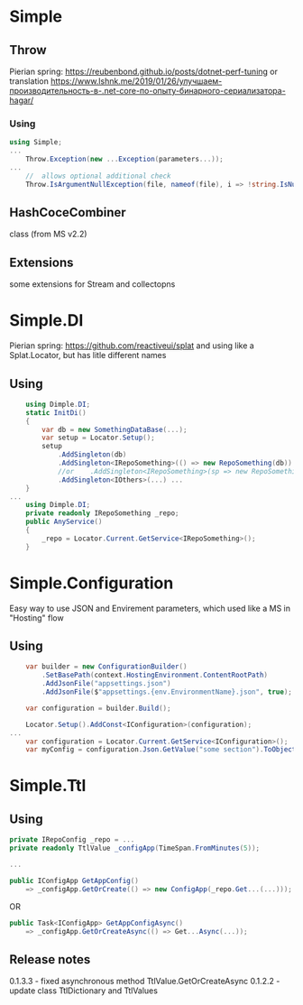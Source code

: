 # Simple

## Throw

Pierian spring:
https://reubenbond.github.io/posts/dotnet-perf-tuning
or translation
https://www.lshnk.me/2019/01/26/улучшаем-производительность-в-.net-core-по-опыту-бинарного-сериализатора-hagar/

### Using

```cs
using Simple;
...
	Throw.Exception(new ...Exception(parameters...));
...
	//	allows optional additional check
	Throw.IsArgumentNullException(file, nameof(file), i => !string.IsNullOrEmpty(i));
```

## HashCoceCombiner 
class (from MS v2.2)

## Extensions

some extensions for Stream and collectopns


# Simple.DI

Pierian spring:
https://github.com/reactiveui/splat
and using like a Splat.Locator, but has litle different names

##	Using
```cs
	using Dimple.DI;
	static InitDi()
	{
		var db = new SomethingDataBase(...);
		var setup = Locator.Setup();
		setup
			.AddSingleton(db)
			.AddSingleton<IRepoSomething>(() => new RepoSomething(db))
			//or	.AddSingleton<IRepoSomething>(sp => new RepoSomething(sp.GetService<SomethingDataBase>()))
			.AddSingleton<IOthers>(...) ...
	}
...
	using Dimple.DI;
	private readonly IRepoSomething _repo;
	public AnyService()
	{
		_repo = Locator.Current.GetService<IRepoSomething>();
	}
```


# Simple.Configuration

Easy way to use JSON and Envirement parameters, which used like a MS in "Hosting" flow

##	Using
```cs
    var builder = new ConfigurationBuilder()
        .SetBasePath(context.HostingEnvironment.ContentRootPath)
        .AddJsonFile("appsettings.json")
        .AddJsonFile($"appsettings.{env.EnvironmentName}.json", true);

    var configuration = builder.Build();

	Locator.Setup().AddConst<IConfiguration>(configuration);
...
    var configuration = Locator.Current.GetService<IConfiguration>();
	var myConfig = configuration.Json.GetValue("some section").ToObject<MyConfig>();
```

# Simple.Ttl

##	Using
```cs
private IRepoConfig _repo = ...
private readonly TtlValue _configApp(TimeSpan.FromMinutes(5));

...

public IConfigApp GetAppConfig()
	=> _configApp.GetOrCreate(() => new ConfigApp(_repo.Get...(...)));
```
OR
```cs
public Task<IConfigApp> GetAppConfigAsync()
	=> _configApp.GetOrCreateAsync(() => Get...Async(...));
```
##  Release notes
0.1.3.3		- fixed asynchronous method TtlValue.GetOrCreateAsync
0.1.2.2		- update class TtlDictionary and TtlValues
